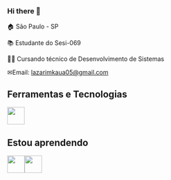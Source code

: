 ### Hi there 👋

<!--
**lazarimkaua/lazarimkaua** is a ✨ _special_ ✨ repository because its `README.md` (this file) appears on your GitHub profile.

Here are some ideas to get you started:

- 🔭 I’m currently working on ...
- 🌱 I’m currently learning ...
- 👯 I’m looking to collaborate on ...
- 🤔 I’m looking for help with ...
- 💬 Ask me about ...
- 📫 How to reach me: ...
- 😄 Pronouns: ...
- ⚡ Fun fact: ...
-->

🏠 São Paulo - SP


📚 Estudante do Sesi-069


👩‍💻 Cursando técnico de Desenvolvimento de Sistemas


✉Email: lazarimkaua05@gmail.com 


## Ferramentas e Tecnologias

<img src="https://cdn.jsdelivr.net/gh/devicons/devicon/icons/github/github-original.svg" height= "40" width= "40" />
          
          


## Estou aprendendo
<img src="https://cdn.jsdelivr.net/gh/devicons/devicon/icons/html5/html5-original.svg" height= "40" width= "40" /><img src="https://cdn.jsdelivr.net/gh/devicons/devicon/icons/css3/css3-original.svg" height= "40" width= "40" />
          
          

